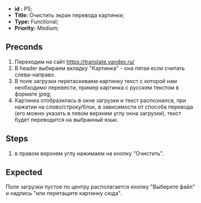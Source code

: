  - **id :** P5;
 - **Title:** Очистить экран перевода картинки;
 - **Type:** Functional;
 - **Priority:** Medium;

## Preconds

1. Переходим на сайт https://translate.yandex.ru/
2. В header выбираем вкладку "Картинка" - она пятая если считать слева-направо.
3. В поле загрузки перетаскиваем картинку текст с которой нам необходимо перевести, пример картинка с русским текстом в формате jpeg;
4. Картинка отобразилась в окне загрузки и текст распознался, при нажатии на слово/строку/блок, в зависимости от способа перевода (его можно указать в левом верхнем углу окна загрузки), текст будет переводится на выбранный язык.

## Steps

 1. в правом верхнем углу нажимаем на кнопку "Очистить".
 
## Expected
  
Поле загрузки пустое по центру располагается кнопку "Выберете файл" и надпись "или перетащите картинку сюда".